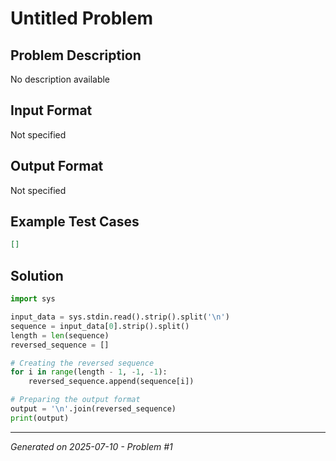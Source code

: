 # Untitled Problem

## Problem Description
No description available

## Input Format
Not specified

## Output Format
Not specified

## Example Test Cases
```json
[]
```

## Solution
```python
import sys

input_data = sys.stdin.read().strip().split('\n')
sequence = input_data[0].strip().split()
length = len(sequence)
reversed_sequence = []

# Creating the reversed sequence
for i in range(length - 1, -1, -1):
    reversed_sequence.append(sequence[i])

# Preparing the output format
output = '\n'.join(reversed_sequence)
print(output)
```

---
*Generated on 2025-07-10 - Problem #1*